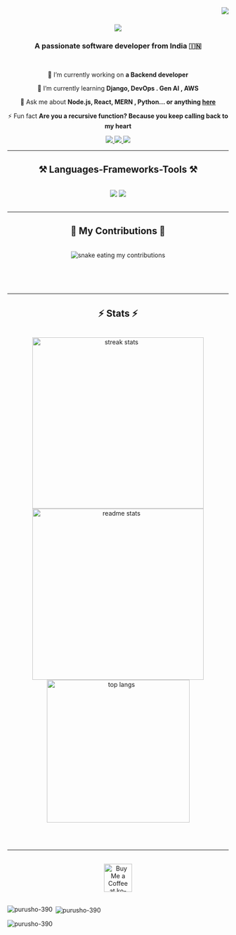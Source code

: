 
<img align="right" src="https://visitor-badge.laobi.icu/badge?page_id=purusho-390.purusho-390" />

<h1 align="center">
    <img src="https://readme-typing-svg.herokuapp.com/?font=Righteous&size=35&center=true&vCenter=true&width=500&height=70&duration=4000&lines=Hi+There!+👋;+I'm+Purushothaman+M!;" />
</h1>

<h3 align="center">A passionate software developer from India 🇮🇳</h3>

<br/>

<div align="center">
 
 🔭 I’m currently working on **a Backend developer**
 
 🌱 I’m currently learning **Django, DevOps . Gen AI , AWS**

💬 Ask me about **Node.js, React, MERN , Python... or anything [here](https://github.com/purusho-390/purusho-390/issues)**

⚡ Fun fact **Are you a recursive function? Because you keep calling back to my heart**

 </div>
 
<div align="center"> 
  <a href="mailto:pruzfolio@gmail.com">
    <img src="https://img.shields.io/badge/Gmail-333333?style=for-the-badge&logo=gmail&logoColor=red" />
  </a>
  <a href="https://www.linkedin.com/in/purushothaman-m-279956254" target="_blank">
    <img src="https://img.shields.io/badge/LinkedIn-0077B5?style=for-the-badge&logo=linkedin&logoColor=white" target="_blank" />
  </a>
  <a href="https://purusho-390.github.io" target="_blank">
     <img src="https://img.shields.io/badge/Portfolio-FF5722?style=for-the-badge&logo=todoist&logoColor=white" target="_blank" />
  </a>
</div>

<hr/>
 
<h2 align="center">⚒️ Languages-Frameworks-Tools ⚒️</h2>
<br/>
<div align="center">
    <img src="https://skillicons.dev/icons?i=react,bootstrap,mui,html,css,vscode,github,figma,tailwind,git" />
    <img src="https://skillicons.dev/icons?i=nodejs,python,javascript,typescript,express,firebase,mongodb,c,java,nextjs,mysql,flask" /><br>
</div>

<br/>
<hr/>

<div align="center">
  <h2>🐍 My Contributions 🐍</h2>
  <br>
  <img alt="snake eating my contributions" src="https://raw.githubusercontent.com/purusho-390/purusho-390/output/github-contribution-grid-snake.svg" />
  
  <br/><br/><br/>
</div>

<hr/>

<h2 align="center">⚡ Stats ⚡</h2>
<br>
<div align=center>
  <img width=390 src="https://github-readme-streak-stats-purusho.vercel.app/?user=purusho-390&count_private=true&theme=react&border_radius=10" alt="streak stats"/>
  <img width=390 src="https://github-readme-stats-purusho.vercel.app/api?username=purusho-390&count_private=true&show_icons=true&theme=react&rank_icon=github&border_radius=10" alt="readme stats" />
  <br/>
  <img width=325 align="center" src="https://github-readme-stats-purusho.vercel.app/api/top-langs/?username=purusho-390&hide=HTML&langs_count=8&layout=compact&theme=react&border_radius=10&size_weight=0.5&count_weight=0.5&exclude_repo=github-readme-stats" alt="top langs" />
</div>

<br/><br/>

<hr/>

<br/>

<div align="center">
<a href='https://ko-fi.com/V7V4RAK9C' target='_blank'><img height='64' style='border:0px;height:64px;' src='https://storage.ko-fi.com/cdn/kofi1.png?v=3' border='0' alt='Buy Me a Coffee at ko-fi.com' /></a>
</div>

<br/>
<p><img align="left" src="https://github-readme-stats.vercel.app/api/top-langs?username=purusho-390&show_icons=true&locale=en&layout=compact" alt="purusho-390" /></p>

<p>&nbsp;<img align="center" src="https://github-readme-stats.vercel.app/api?username=purusho-390&show_icons=true&locale=en" alt="purusho-390" /></p>

<p><img align="center" src="https://github-readme-streak-stats.herokuapp.com/?user=purusho-390&" alt="purusho-390" /></p>
